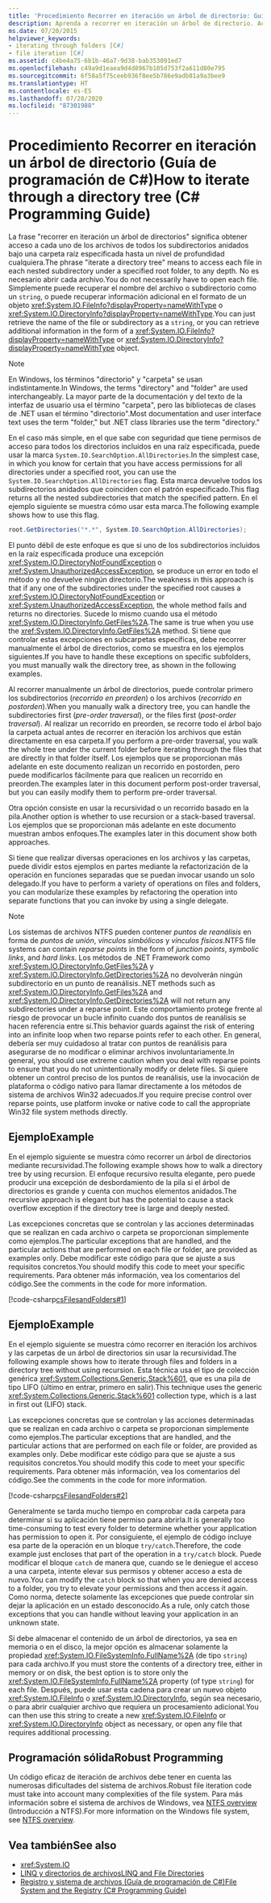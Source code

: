 ```yaml
---
title: 'Procedimiento Recorrer en iteración un árbol de directorio: Guía de programación de C#'
description: Aprenda a recorrer en iteración un árbol de directorio. Acceda a cada archivo de cada subdirectorio anidado en una carpeta raíz especificada.
ms.date: 07/20/2015
helpviewer_keywords:
- iterating through folders [C#]
- file iteration [C#]
ms.assetid: c4be4a75-6b1b-46a7-9d38-bab353091ed7
ms.openlocfilehash: c49a9d1eaea9d4d8967b105d753f2a611d80e795
ms.sourcegitcommit: 6f58a5f75ceeb936f8ee5b786e9adb81a9a3bee9
ms.translationtype: HT
ms.contentlocale: es-ES
ms.lasthandoff: 07/28/2020
ms.locfileid: "87301988"
---
```

# <a name="how-to-iterate-through-a-directory-tree-c-programming-guide"></a><span data-ttu-id="31022-104">Procedimiento Recorrer en iteración un árbol de directorio (Guía de programación de C#)</span><span class="sxs-lookup"><span data-stu-id="31022-104">How to iterate through a directory tree (C# Programming Guide)</span></span>
<span data-ttu-id="31022-105">La frase "recorrer en iteración un árbol de directorios" significa obtener acceso a cada uno de los archivos de todos los subdirectorios anidados bajo una carpeta raíz especificada hasta un nivel de profundidad cualquiera.</span><span class="sxs-lookup"><span data-stu-id="31022-105">The phrase "iterate a directory tree" means to access each file in each nested subdirectory under a specified root folder, to any depth.</span></span> <span data-ttu-id="31022-106">No es necesario abrir cada archivo.</span><span class="sxs-lookup"><span data-stu-id="31022-106">You do not necessarily have to open each file.</span></span> <span data-ttu-id="31022-107">Simplemente puede recuperar el nombre del archivo o subdirectorio como un `string`, o puede recuperar información adicional en el formato de un objeto <xref:System.IO.FileInfo?displayProperty=nameWithType> o <xref:System.IO.DirectoryInfo?displayProperty=nameWithType>.</span><span class="sxs-lookup"><span data-stu-id="31022-107">You can just retrieve the name of the file or subdirectory as a `string`, or you can retrieve additional information in the form of a <xref:System.IO.FileInfo?displayProperty=nameWithType> or <xref:System.IO.DirectoryInfo?displayProperty=nameWithType> object.</span></span>  
  
> [!NOTE]
> <span data-ttu-id="31022-108">En Windows, los términos "directorio" y "carpeta" se usan indistintamente.</span><span class="sxs-lookup"><span data-stu-id="31022-108">In Windows, the terms "directory" and "folder" are used interchangeably.</span></span> <span data-ttu-id="31022-109">La mayor parte de la documentación y del texto de la interfaz de usuario usa el término "carpeta", pero las bibliotecas de clases de .NET usan el término "directorio".</span><span class="sxs-lookup"><span data-stu-id="31022-109">Most documentation and user interface text uses the term "folder," but .NET class libraries use the term "directory."</span></span>  
  
 <span data-ttu-id="31022-110">En el caso más simple, en el que sabe con seguridad que tiene permisos de acceso para todos los directorios incluidos en una raíz especificada, puede usar la marca `System.IO.SearchOption.AllDirectories`.</span><span class="sxs-lookup"><span data-stu-id="31022-110">In the simplest case, in which you know for certain that you have access permissions for all directories under a specified root, you can use the `System.IO.SearchOption.AllDirectories` flag.</span></span> <span data-ttu-id="31022-111">Esta marca devuelve todos los subdirectorios anidados que coinciden con el patrón especificado.</span><span class="sxs-lookup"><span data-stu-id="31022-111">This flag returns all the nested subdirectories that match the specified pattern.</span></span> <span data-ttu-id="31022-112">En el ejemplo siguiente se muestra cómo usar esta marca.</span><span class="sxs-lookup"><span data-stu-id="31022-112">The following example shows how to use this flag.</span></span>  
  
```csharp  
root.GetDirectories("*.*", System.IO.SearchOption.AllDirectories);  
```  
  
 <span data-ttu-id="31022-113">El punto débil de este enfoque es que si uno de los subdirectorios incluidos en la raíz especificada produce una excepción <xref:System.IO.DirectoryNotFoundException> o <xref:System.UnauthorizedAccessException>, se produce un error en todo el método y no devuelve ningún directorio.</span><span class="sxs-lookup"><span data-stu-id="31022-113">The weakness in this approach is that if any one of the subdirectories under the specified root causes a <xref:System.IO.DirectoryNotFoundException> or <xref:System.UnauthorizedAccessException>, the whole method fails and returns no directories.</span></span> <span data-ttu-id="31022-114">Sucede lo mismo cuando usa el método <xref:System.IO.DirectoryInfo.GetFiles%2A>.</span><span class="sxs-lookup"><span data-stu-id="31022-114">The same is true when you use the <xref:System.IO.DirectoryInfo.GetFiles%2A> method.</span></span> <span data-ttu-id="31022-115">Si tiene que controlar estas excepciones en subcarpetas específicas, debe recorrer manualmente el árbol de directorios, como se muestra en los ejemplos siguientes.</span><span class="sxs-lookup"><span data-stu-id="31022-115">If you have to handle these exceptions on specific subfolders, you must manually walk the directory tree, as shown in the following examples.</span></span>  
  
 <span data-ttu-id="31022-116">Al recorrer manualmente un árbol de directorios, puede controlar primero los subdirectorios (*recorrido en preorden*) o los archivos (*recorrido en postorden*).</span><span class="sxs-lookup"><span data-stu-id="31022-116">When you manually walk a directory tree, you can handle the subdirectories first (*pre-order traversal*), or the files first (*post-order traversal*).</span></span> <span data-ttu-id="31022-117">Al realizar un recorrido en preorden, se recorre todo el árbol bajo la carpeta actual antes de recorrer en iteración los archivos que están directamente en esa carpeta.</span><span class="sxs-lookup"><span data-stu-id="31022-117">If you perform a pre-order traversal, you walk the whole tree under the current folder before iterating through the files that are directly in that folder itself.</span></span> <span data-ttu-id="31022-118">Los ejemplos que se proporcionan más adelante en este documento realizan un recorrido en postorden, pero puede modificarlos fácilmente para que realicen un recorrido en preorden.</span><span class="sxs-lookup"><span data-stu-id="31022-118">The examples later in this document perform post-order traversal, but you can easily modify them to perform pre-order traversal.</span></span>  
  
 <span data-ttu-id="31022-119">Otra opción consiste en usar la recursividad o un recorrido basado en la pila.</span><span class="sxs-lookup"><span data-stu-id="31022-119">Another option is whether to use recursion or a stack-based traversal.</span></span> <span data-ttu-id="31022-120">Los ejemplos que se proporcionan más adelante en este documento muestran ambos enfoques.</span><span class="sxs-lookup"><span data-stu-id="31022-120">The examples later in this document show both approaches.</span></span>  
  
 <span data-ttu-id="31022-121">Si tiene que realizar diversas operaciones en los archivos y las carpetas, puede dividir estos ejemplos en partes mediante la refactorización de la operación en funciones separadas que se puedan invocar usando un solo delegado.</span><span class="sxs-lookup"><span data-stu-id="31022-121">If you have to perform a variety of operations on files and folders, you can modularize these examples by refactoring the operation into separate functions that you can invoke by using a single delegate.</span></span>  
  
> [!NOTE]
> <span data-ttu-id="31022-122">Los sistemas de archivos NTFS pueden contener *puntos de reanálisis* en forma de *puntos de unión*, *vínculos simbólicos* y *vínculos físicos*.</span><span class="sxs-lookup"><span data-stu-id="31022-122">NTFS file systems can contain *reparse points* in the form of *junction points*, *symbolic links*, and *hard links*.</span></span> <span data-ttu-id="31022-123">Los métodos de .NET Framework como <xref:System.IO.DirectoryInfo.GetFiles%2A> y <xref:System.IO.DirectoryInfo.GetDirectories%2A> no devolverán ningún subdirectorio en un punto de reanálisis.</span><span class="sxs-lookup"><span data-stu-id="31022-123">.NET methods such as <xref:System.IO.DirectoryInfo.GetFiles%2A> and <xref:System.IO.DirectoryInfo.GetDirectories%2A> will not return any subdirectories under a reparse point.</span></span> <span data-ttu-id="31022-124">Este comportamiento protege frente al riesgo de provocar un bucle infinito cuando dos puntos de reanálisis se hacen referencia entre sí.</span><span class="sxs-lookup"><span data-stu-id="31022-124">This behavior guards against the risk of entering into an infinite loop when two reparse points refer to each other.</span></span> <span data-ttu-id="31022-125">En general, debería ser muy cuidadoso al tratar con puntos de reanálisis para asegurarse de no modificar o eliminar archivos involuntariamente.</span><span class="sxs-lookup"><span data-stu-id="31022-125">In general, you should use extreme caution when you deal with reparse points to ensure that you do not unintentionally modify or delete files.</span></span> <span data-ttu-id="31022-126">Si quiere obtener un control preciso de los puntos de reanálisis, use la invocación de plataforma o código nativo para llamar directamente a los métodos de sistema de archivos Win32 adecuados.</span><span class="sxs-lookup"><span data-stu-id="31022-126">If you require precise control over reparse points, use platform invoke or native code to call the appropriate Win32 file system methods directly.</span></span>  
  
## <a name="example"></a><span data-ttu-id="31022-127">Ejemplo</span><span class="sxs-lookup"><span data-stu-id="31022-127">Example</span></span>  
 <span data-ttu-id="31022-128">En el ejemplo siguiente se muestra cómo recorrer un árbol de directorios mediante recursividad.</span><span class="sxs-lookup"><span data-stu-id="31022-128">The following example shows how to walk a directory tree by using recursion.</span></span> <span data-ttu-id="31022-129">El enfoque recursivo resulta elegante, pero puede producir una excepción de desbordamiento de la pila si el árbol de directorios es grande y cuenta con muchos elementos anidados.</span><span class="sxs-lookup"><span data-stu-id="31022-129">The recursive approach is elegant but has the potential to cause a stack overflow exception if the directory tree is large and deeply nested.</span></span>  
  
 <span data-ttu-id="31022-130">Las excepciones concretas que se controlan y las acciones determinadas que se realizan en cada archivo o carpeta se proporcionan simplemente como ejemplos.</span><span class="sxs-lookup"><span data-stu-id="31022-130">The particular exceptions that are handled, and the particular actions that are performed on each file or folder, are provided as examples only.</span></span> <span data-ttu-id="31022-131">Debe modificar este código para que se ajuste a sus requisitos concretos.</span><span class="sxs-lookup"><span data-stu-id="31022-131">You should modify this code to meet your specific requirements.</span></span> <span data-ttu-id="31022-132">Para obtener más información, vea los comentarios del código.</span><span class="sxs-lookup"><span data-stu-id="31022-132">See the comments in the code for more information.</span></span>  
  
 [!code-csharp[csFilesandFolders#1](~/samples/snippets/csharp/VS_Snippets_VBCSharp/csFilesAndFolders/CS/FileIteration.cs#1)]  
  
## <a name="example"></a><span data-ttu-id="31022-133">Ejemplo</span><span class="sxs-lookup"><span data-stu-id="31022-133">Example</span></span>  
 <span data-ttu-id="31022-134">En el ejemplo siguiente se muestra cómo recorrer en iteración los archivos y las carpetas de un árbol de directorios sin usar la recursividad.</span><span class="sxs-lookup"><span data-stu-id="31022-134">The following example shows how to iterate through files and folders in a directory tree without using recursion.</span></span> <span data-ttu-id="31022-135">Esta técnica usa el tipo de colección genérica <xref:System.Collections.Generic.Stack%601>, que es una pila de tipo LIFO (último en entrar, primero en salir).</span><span class="sxs-lookup"><span data-stu-id="31022-135">This technique uses the generic <xref:System.Collections.Generic.Stack%601> collection type, which is a last in first out (LIFO) stack.</span></span>  
  
 <span data-ttu-id="31022-136">Las excepciones concretas que se controlan y las acciones determinadas que se realizan en cada archivo o carpeta se proporcionan simplemente como ejemplos.</span><span class="sxs-lookup"><span data-stu-id="31022-136">The particular exceptions that are handled, and the particular actions that are performed on each file or folder, are provided as examples only.</span></span> <span data-ttu-id="31022-137">Debe modificar este código para que se ajuste a sus requisitos concretos.</span><span class="sxs-lookup"><span data-stu-id="31022-137">You should modify this code to meet your specific requirements.</span></span> <span data-ttu-id="31022-138">Para obtener más información, vea los comentarios del código.</span><span class="sxs-lookup"><span data-stu-id="31022-138">See the comments in the code for more information.</span></span>  
  
 [!code-csharp[csFilesandFolders#2](~/samples/snippets/csharp/VS_Snippets_VBCSharp/csFilesAndFolders/CS/FileIteration.cs#2)]  
  
 <span data-ttu-id="31022-139">Generalmente se tarda mucho tiempo en comprobar cada carpeta para determinar si su aplicación tiene permiso para abrirla.</span><span class="sxs-lookup"><span data-stu-id="31022-139">It is generally too time-consuming to test every folder to determine whether your application has permission to open it.</span></span> <span data-ttu-id="31022-140">Por consiguiente, el ejemplo de código incluye esa parte de la operación en un bloque `try/catch`.</span><span class="sxs-lookup"><span data-stu-id="31022-140">Therefore, the code example just encloses that part of the operation in a `try/catch` block.</span></span> <span data-ttu-id="31022-141">Puede modificar el bloque `catch` de manera que, cuando se le deniegue el acceso a una carpeta, intente elevar sus permisos y obtener acceso a esta de nuevo.</span><span class="sxs-lookup"><span data-stu-id="31022-141">You can modify the `catch` block so that when you are denied access to a folder, you try to elevate your permissions and then access it again.</span></span> <span data-ttu-id="31022-142">Como norma, detecte solamente las excepciones que puede controlar sin dejar la aplicación en un estado desconocido.</span><span class="sxs-lookup"><span data-stu-id="31022-142">As a rule, only catch those exceptions that you can handle without leaving your application in an unknown state.</span></span>  
  
 <span data-ttu-id="31022-143">Si debe almacenar el contenido de un árbol de directorios, ya sea en memoria o en el disco, la mejor opción es almacenar solamente la propiedad <xref:System.IO.FileSystemInfo.FullName%2A> (de tipo `string`) para cada archivo.</span><span class="sxs-lookup"><span data-stu-id="31022-143">If you must store the contents of a directory tree, either in memory or on disk, the best option is to store only the <xref:System.IO.FileSystemInfo.FullName%2A> property (of type `string`) for each file.</span></span> <span data-ttu-id="31022-144">Después, puede usar esta cadena para crear un nuevo objeto <xref:System.IO.FileInfo> o <xref:System.IO.DirectoryInfo>, según sea necesario, o para abrir cualquier archivo que requiera un procesamiento adicional.</span><span class="sxs-lookup"><span data-stu-id="31022-144">You can then use this string to create a new <xref:System.IO.FileInfo> or <xref:System.IO.DirectoryInfo> object as necessary, or open any file that requires additional processing.</span></span>  
  
## <a name="robust-programming"></a><span data-ttu-id="31022-145">Programación sólida</span><span class="sxs-lookup"><span data-stu-id="31022-145">Robust Programming</span></span>  
 <span data-ttu-id="31022-146">Un código eficaz de iteración de archivos debe tener en cuenta las numerosas dificultades del sistema de archivos.</span><span class="sxs-lookup"><span data-stu-id="31022-146">Robust file iteration code must take into account many complexities of the file system.</span></span> <span data-ttu-id="31022-147">Para más información sobre el sistema de archivos de Windows, vea [NTFS overview](/windows-server/storage/file-server/ntfs-overview) (Introducción a NTFS).</span><span class="sxs-lookup"><span data-stu-id="31022-147">For more information on the Windows file system, see [NTFS overview](/windows-server/storage/file-server/ntfs-overview).</span></span>  
  
## <a name="see-also"></a><span data-ttu-id="31022-148">Vea también</span><span class="sxs-lookup"><span data-stu-id="31022-148">See also</span></span>

- <xref:System.IO>
- [<span data-ttu-id="31022-149">LINQ y directorios de archivos</span><span class="sxs-lookup"><span data-stu-id="31022-149">LINQ and File Directories</span></span>](../concepts/linq/linq-and-file-directories.md)
- [<span data-ttu-id="31022-150">Registro y sistema de archivos (Guía de programación de C#)</span><span class="sxs-lookup"><span data-stu-id="31022-150">File System and the Registry (C# Programming Guide)</span></span>](./index.md)
